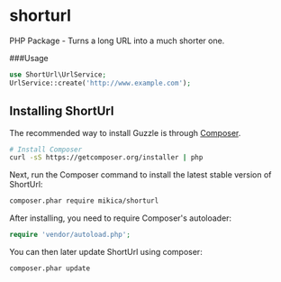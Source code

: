 # shorturl
PHP Package - Turns a long URL into a much shorter one.

###Usage
```php
use ShortUrl\UrlService;
UrlService::create('http://www.example.com');
```

## Installing ShortUrl

The recommended way to install Guzzle is through
[Composer](http://getcomposer.org).

```bash
# Install Composer
curl -sS https://getcomposer.org/installer | php
```

Next, run the Composer command to install the latest stable version of ShortUrl:

```bash
composer.phar require mikica/shorturl
```

After installing, you need to require Composer's autoloader:

```php
require 'vendor/autoload.php';
```

You can then later update ShortUrl using composer:

 ```bash
composer.phar update
 ```
